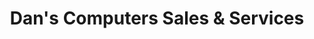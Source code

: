 ---
title: "Dan's Computers Sales & Services"
url: /chelmsford/dans-computers-sales-and-services/
shop: computer
---